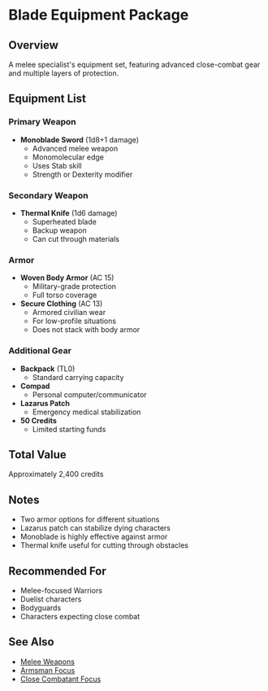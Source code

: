 # Blade Equipment Package

## Overview
A melee specialist's equipment set, featuring advanced close-combat gear and multiple layers of protection.

## Equipment List

### Primary Weapon
- **Monoblade Sword** (1d8+1 damage)
  - Advanced melee weapon
  - Monomolecular edge
  - Uses Stab skill
  - Strength or Dexterity modifier

### Secondary Weapon
- **Thermal Knife** (1d6 damage)
  - Superheated blade
  - Backup weapon
  - Can cut through materials

### Armor
- **Woven Body Armor** (AC 15)
  - Military-grade protection
  - Full torso coverage
- **Secure Clothing** (AC 13)
  - Armored civilian wear
  - For low-profile situations
  - Does not stack with body armor

### Additional Gear
- **Backpack** (TL0)
  - Standard carrying capacity
- **Compad**
  - Personal computer/communicator
- **Lazarus Patch**
  - Emergency medical stabilization
- **50 Credits**
  - Limited starting funds

## Total Value
Approximately 2,400 credits

## Notes
- Two armor options for different situations
- Lazarus patch can stabilize dying characters
- Monoblade is highly effective against armor
- Thermal knife useful for cutting through obstacles

## Recommended For
- Melee-focused Warriors
- Duelist characters
- Bodyguards
- Characters expecting close combat

## See Also
- [Melee Weapons](../../equipment/weapons/melee/)
- [Armsman Focus](../foci/combat/armsman.md)
- [Close Combatant Focus](../foci/combat/close-combatant.md)